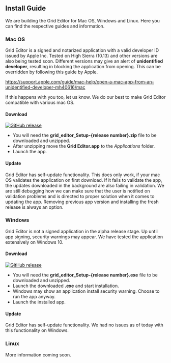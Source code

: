 ## Install Guide

We are building the Grid Editor for Mac OS, Windows and Linux. Here you can find the respective guides and information.

### Mac OS

Grid Editor is a signed and notarized application with a valid developer ID issued by Apple Inc. Tested on High Sierra (10.13) and other versions are also being tested soon. Different versions may give an alert of **unidentified developer**, resulting in blocking the application from opening. This can be overridden by following this guide by Apple.

 https://support.apple.com/guide/mac-help/open-a-mac-app-from-an-unidentified-developer-mh40616/mac

If this happens with you too, let us know. We do our best to make Grid Editor compatible with various mac OS. 

#### Download

[![GitHub release](https://img.shields.io/github/release/intechstudio/grid-editor)](https://github.com/intechstudio/grid-editor/releases/latest)

- You will need the **grid_editor\_Setup-\{release number}.zip** file to be downloaded and unzipped.
- After unzipping move the **Grid Editor.app** to the *Applications* folder.
- Launch the app.

#### Update

Grid Editor has self-update functionality. This does only work, if your mac OS validates the application on first download. If it fails to validate the app, the updates downloaded in the background are also failing in validation. We are still debugging how we can make sure that the user is notified on validation problems and is directed to proper solution when it comes to updating the app. Removing previous app version and installing the fresh release is always an option.

### Windows

Grid Editor is not a signed application in the alpha release stage. Up until app signing, security warnings may appear. We have tested the application extensively on Windows 10.

#### Download 

[![GitHub release](https://img.shields.io/github/release/intechstudio/grid-editor)](https://github.com/intechstudio/grid-editor/releases/latest)

- You will need the **grid_editor\_Setup-\{release number}.exe** file to be downloaded and unzipped.
- Launch the downloaded **.exe** and start installation.
- Windows may show an application install security warning. Choose to run the app anyway.
- Launch the installed app.

#### Update 

Grid Editor has self-update functionality. We had no issues as of today with this functionality on Windows.

### Linux

More information coming soon.